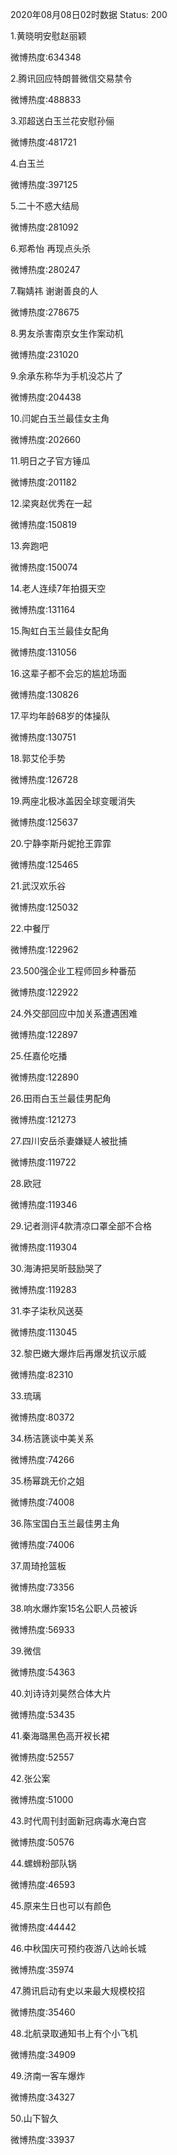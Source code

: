 2020年08月08日02时数据
Status: 200

1.黄晓明安慰赵丽颖

微博热度:634348

2.腾讯回应特朗普微信交易禁令

微博热度:488833

3.邓超送白玉兰花安慰孙俪

微博热度:481721

4.白玉兰

微博热度:397125

5.二十不惑大结局

微博热度:281092

6.郑希怡 再现点头杀

微博热度:280247

7.鞠婧祎 谢谢善良的人

微博热度:278675

8.男友杀害南京女生作案动机

微博热度:231020

9.余承东称华为手机没芯片了

微博热度:204438

10.闫妮白玉兰最佳女主角

微博热度:202660

11.明日之子官方锤瓜

微博热度:201182

12.梁爽赵优秀在一起

微博热度:150819

13.奔跑吧

微博热度:150074

14.老人连续7年拍摄天空

微博热度:131164

15.陶虹白玉兰最佳女配角

微博热度:131056

16.这辈子都不会忘的尴尬场面

微博热度:130826

17.平均年龄68岁的体操队

微博热度:130751

18.郭艾伦手势

微博热度:126728

19.两座北极冰盖因全球变暖消失

微博热度:125637

20.宁静李斯丹妮抢王霏霏

微博热度:125465

21.武汉欢乐谷

微博热度:125032

22.中餐厅

微博热度:122962

23.500强企业工程师回乡种番茄

微博热度:122922

24.外交部回应中加关系遭遇困难

微博热度:122897

25.任嘉伦吃播

微博热度:122890

26.田雨白玉兰最佳男配角

微博热度:121273

27.四川安岳杀妻嫌疑人被批捕

微博热度:119722

28.欧冠

微博热度:119346

29.记者测评4款清凉口罩全部不合格

微博热度:119304

30.海涛把吴昕鼓励哭了

微博热度:119283

31.李子柒秋风送葵

微博热度:113045

32.黎巴嫩大爆炸后再爆发抗议示威

微博热度:82310

33.琉璃

微博热度:80372

34.杨洁篪谈中美关系

微博热度:74266

35.杨幂跳无价之姐

微博热度:74008

36.陈宝国白玉兰最佳男主角

微博热度:74006

37.周琦抢篮板

微博热度:73356

38.响水爆炸案15名公职人员被诉

微博热度:56933

39.微信

微博热度:54363

40.刘诗诗刘昊然合体大片

微博热度:53435

41.秦海璐黑色高开衩长裙

微博热度:52557

42.张公案

微博热度:51000

43.时代周刊封面新冠病毒水淹白宫

微博热度:50576

44.螺蛳粉部队锅

微博热度:46593

45.原来生日也可以有颜色

微博热度:44442

46.中秋国庆可预约夜游八达岭长城

微博热度:35974

47.腾讯启动有史以来最大规模校招

微博热度:35460

48.北航录取通知书上有个小飞机

微博热度:34909

49.济南一客车爆炸

微博热度:34327

50.山下智久

微博热度:33937


